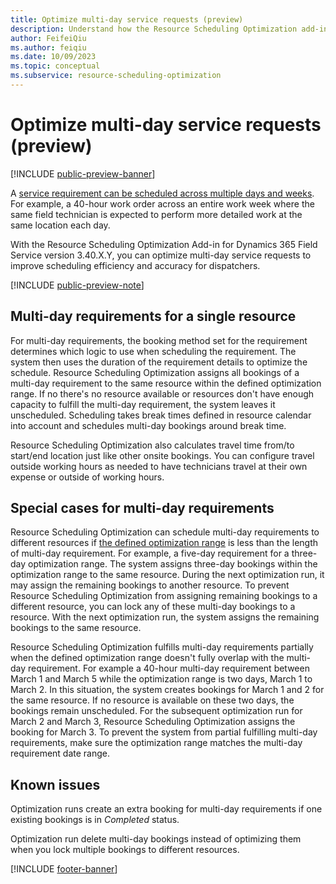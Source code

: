 ```yaml
---
title: Optimize multi-day service requests (preview)
description: Understand how the Resource Scheduling Optimization add-in for Dynamics 365 Field Service handles multi-day requirements.
author: FeifeiQiu
ms.author: feiqiu
ms.date: 10/09/2023
ms.topic: conceptual
ms.subservice: resource-scheduling-optimization
---
```


# Optimize multi-day service requests (preview)

[!INCLUDE [public-preview-banner](../includes/public-preview-banner.md)]

A [service requirement can be scheduled across multiple days and weeks](schedule-multi-day-work.md). For example, a 40-hour work order across an entire work week where the same field technician is expected to perform more detailed work at the same location each day.

With the Resource Scheduling Optimization Add-in for Dynamics 365 Field Service version 3.40.X.Y, you can optimize multi-day service requests to improve scheduling efficiency and accuracy for dispatchers.

[!INCLUDE [public-preview-note](../includes/public-preview-note.md)]

## Multi-day requirements for a single resource

For multi-day requirements, the booking method set for the requirement determines which logic to use when scheduling the requirement. The system then uses the duration of the requirement details to optimize the schedule. Resource Scheduling Optimization assigns all bookings of a multi-day requirement to the same resource within the defined optimization range. If no there's no resource available or resources don't have enough capacity to fulfill the multi-day requirement, the system leaves it unscheduled. Scheduling takes break times defined in resource calendar into account and schedules multi-day bookings around break time.

Resource Scheduling Optimization also calculates travel time from/to start/end location just like other onsite bookings. You can configure travel outside working hours as needed to have technicians travel at their own expense or outside of working hours.

## Special cases for multi-day requirements

Resource Scheduling Optimization can schedule multi-day requirements to different resources if [the defined optimization range](rso-optimization-scope.md) is less than the length of multi-day requirement. For example, a five-day requirement for a three-day optimization range. The system assigns three-day bookings within the optimization range to the same resource. During the next optimization run, it may assign the remaining bookings to another resource. To prevent Resource Scheduling Optimization from assigning remaining bookings to a different resource, you can lock any of these multi-day bookings to a resource. With the next optimization run, the system assigns the remaining bookings to the same resource.

Resource Scheduling Optimization fulfills multi-day requirements partially when the defined optimization range doesn't fully overlap with the multi-day requirement. For example a 40-hour multi-day requirement between March 1 and March 5 while the optimization range is two days, March 1 to March 2. In this situation, the system creates bookings for March 1 and 2 for the same resource. If no resource is available on these two days, the bookings remain unscheduled. For the subsequent optimization run for March 2 and March 3, Resource Scheduling Optimization assigns the booking for March 3. To prevent the system from partial fulfilling multi-day requirements, make sure the optimization range matches the multi-day requirement date range.  

## Known issues

Optimization runs create an extra booking for multi-day requirements if one existing bookings is in *Completed* status.

Optimization run delete multi-day bookings instead of optimizing them when you lock multiple bookings to different resources.  

[!INCLUDE [footer-banner](../includes/footer-banner.md)]
